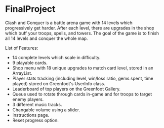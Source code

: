 # FinalProject

Clash and Conquer is a battle arena game with 14 levels which progressively get harder. After each level, there are upgrades in the shop which buff your troops, spells, and towers. The goal of the game is to finish all 14 levels and conquer the whole map.

List of Features:
- 14 complete levels which scale in difficulty.
- 9 playable cards.
- Shop menu with 18 unique upgrades to match card level, stored in an ArrayList. 
- Player stats tracking (including level, win/loss ratio, gems spent, time played) stored on Greenfoot's UserInfo class. 
- Leaderboard of top players on the Greenfoot Gallery. 
- Queue used to rotate through cards in-game and for troops to target enemy players. 
- 3 different music tracks.
- Changable volume using a slider. 
- Instructions page.
- Reset progress option.
